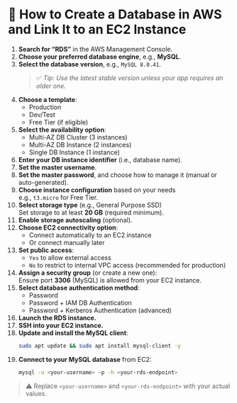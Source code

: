# 📘 How to Create a Database in AWS and Link It to an EC2 Instance

1. **Search for “RDS”** in the AWS Management Console.
2. **Choose your preferred database engine**, e.g., **MySQL**.
3. **Select the database version**, e.g., `MySQL 8.0.41`.  
   > ✅ *Tip: Use the latest stable version unless your app requires an older one.*
4. **Choose a template**:
   - Production
   - Dev/Test
   - Free Tier (if eligible)
5. **Select the availability option**:
   - Multi-AZ DB Cluster (3 instances)
   - Multi-AZ DB Instance (2 instances)
   - Single DB Instance (1 instance)
6. **Enter your DB instance identifier** (i.e., database name).
7. **Set the master username**.
8. **Set the master password**, and choose how to manage it (manual or auto-generated).
9. **Choose instance configuration** based on your needs  
   e.g., `t3.micro` for Free Tier.
10. **Select storage type** (e.g., General Purpose SSD)  
    Set storage to at least **20 GB** (required minimum).
11. **Enable storage autoscaling** (optional).
12. **Choose EC2 connectivity option**:
    - Connect automatically to an EC2 instance
    - Or connect manually later
13. **Set public access**:
    - `Yes` to allow external access
    - `No` to restrict to internal VPC access (recommended for production)
14. **Assign a security group** (or create a new one):  
    Ensure port **3306** (MySQL) is allowed from your EC2 instance.
15. **Select database authentication method**:
    - Password
    - Password + IAM DB Authentication
    - Password + Kerberos Authentication (advanced)
16. **Launch the RDS instance.**
17. **SSH into your EC2 instance.**
18. **Update and install the MySQL client**:
    ```bash
    sudo apt update && sudo apt install mysql-client -y
    ```
19. **Connect to your MySQL database** from EC2:
    ```bash
    mysql -u <your-username> -p -h <your-rds-endpoint>
    ```

> ⚠️ Replace `<your-username>` and `<your-rds-endpoint>` with your actual values.
